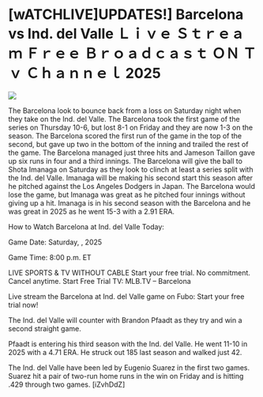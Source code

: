 # [wATCHLIVE]UPDATES!] Barcelona vs Ind. del Valle Ｌｉｖｅ Ｓｔｒｅａｍ Ｆｒｅｅ Ｂｒｏａｄｃａｓｔ ＯＮ Ｔｖ Ｃｈａｎｎｅｌ  2025  
  
  
[![](https://i.imgur.com/qSNzIqt.png)](https://movie.rssnews.media/nqnQcnHJe.php)  
  
The Barcelona look to bounce back from a loss on Saturday night when they take on the Ind. del Valle. The Barcelona took the first game of the series on Thursday 10-6, but lost 8-1 on Friday and they are now 1-3 on the season. The Barcelona scored the first run of the game in the top of the second, but gave up two in the bottom of the inning and trailed the rest of the game. The Barcelona managed just three hits and Jameson Taillon gave up six runs in four and a third innings. The Barcelona will give the ball to Shota Imanaga on Saturday as they look to clinch at least a series split with the Ind. del Valle. Imanaga will be making his second start this season after he pitched against the Los Angeles Dodgers in Japan. The Barcelona would lose the game, but Imanaga was great as he pitched four innings without giving up a hit. Imanaga is in his second season with the Barcelona and he was great in 2025 as he went 15-3 with a 2.91 ERA.

How to Watch Barcelona at Ind. del Valle Today:

Game Date: Saturday, , 2025

Game Time: 8:00 p.m. ET

LIVE SPORTS & TV WITHOUT CABLE
Start your free trial. No commitment. Cancel anytime.
Start Free Trial
TV: MLB.TV – Barcelona

Live stream the Barcelona at Ind. del Valle game on Fubo: Start your free trial now!

The Ind. del Valle will counter with Brandon Pfaadt as they try and win a second straight game.

Pfaadt is entering his third season with the Ind. del Valle. He went 11-10 in 2025 with a 4.71 ERA. He struck out 185 last season and walked just 42.

The Ind. del Valle have been led by Eugenio Suarez in the first two games. Suarez hit a pair of two-run home runs in the win on Friday and is hitting .429 through two games. [iZvhDdZ]